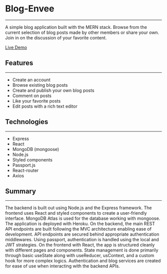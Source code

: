 # Blog-Envee

---

A simple blog application built with the MERN stack. Browse from the current selection of blog posts made by other members or share your own. Join in on the discussion of your favorite content.

[Live Demo](https://blog-envee.herokuapp.com/)

## Features

---

- Create an account
- Browse existing blog posts
- Create and publish your own blog posts
- Comment on posts
- Like your favorite posts
- Edit posts with a rich text editor

## Technologies

---

- Express
- React
- MongoDB (mongoose)
- Node.js
- Styled components
- Passport.js
- React-router
- Axios

## Summary

---

The backend is built out using Node.js and the Express framework. The frontend uses React and styled components to create a user-friendly interface. MongoDB Atlas is used for the database working with mongoose. The application is deployed with Heroku. On the backend, the main REST API endpoints are built following the MVC architecture enabling ease of development. API endpoints are secured behind appropriate authentication middlewares. Using passport, authentication is handled using the local and JWT strategies. On the frontend with React, the app is structured cleanly with different pages and components. State management is done primarily through basic useState along with useReducer, usContext, and a custom hook for more complex logics. Authentication and blog services are created for ease of use when interacting with the backend APIs.

